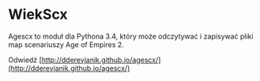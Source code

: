 # WiekScx

Agescx to moduł dla Pythona 3.4, który może odczytywać i zapisywać pliki map scenariuszy Age of Empires 2.

Odwiedź [http://dderevjanik.github.io/agescx/](http://dderevjanik.github.io/agescx/)
